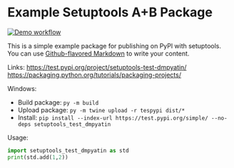 # Example Setuptools A+B Package
[![Demo workflow](https://github.com/dmpyatin/setuptools_test/actions/workflows/demo_workflow.yml/badge.svg)](https://github.com/dmpyatin/setuptools_test/actions/workflows/demo_workflow.yml)

This is a simple example package for publishing on PyPl with setuptools. You can use
[Github-flavored Markdown](https://guides.github.com/features/mastering-markdown/) to write your content.

Links:
https://test.pypi.org/project/setuptools-test-dmpyatin/
https://packaging.python.org/tutorials/packaging-projects/

Windows:
 * Build package: `py -m build`
 * Upload package: `py -m twine upload -r tespypi dist/*`
 * Install: `pip install --index-url https://test.pypi.org/simple/ --no-deps setuptools_test_dmpyatin`

Usage:
```python
import setuptools_test_dmpyatin as std 
print(std.add(1,2))
```